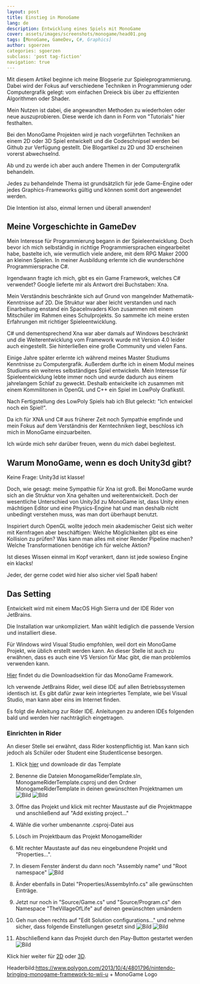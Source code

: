 ```yaml
---
layout: post
title: Einstieg in MonoGame
lang: de
description: Entwicklung eines Spiels mit MonoGame
cover: assets/images/screenshots/monogame/head01.png
tags: [MonoGame, GameDev, C#, Graphics]
author: sgoerzen
categories: sgoerzen
subclass: 'post tag-fiction'
navigation: true
---
```

Mit diesem Artikel beginne ich meine Blogserie zur Spieleprogrammierung.
Dabei wird der Fokus auf verschiedene Techniken in Programmierung oder Computergrafik gelegt: vom einfachen Dreieck bis über zu effizienten Algorithmen oder Shader.

Mein Nutzen ist dabei, die angewandten Methoden zu wiederholen oder neue auszuprobieren. Diese werde ich dann in Form von "Tutorials" hier festhalten. 

Bei den MonoGame Projekten wird je nach vorgeführten Techniken an einem 2D oder 3D Spiel entwickelt und die Codeschnipsel werden bei Github zur Verfügung gestellt.
Die Blogartikel zu 2D und 3D erscheinen vorerst abwechselnd.

Ab und zu werde ich aber auch andere Themen in der Computergrafik behandeln.

Jedes zu behandelnde Thema ist grundsätzlich für jede Game-Engine oder jedes Graphics-Frameworks gültig und können somit dort angewendet werden.

Die Intention ist also, einmal lernen und überall anwenden! 

## Meine Vorgeschichte in GameDev
Mein Interesse für Programmierung begann in der Spieleentwicklung. Doch bevor ich mich selbständig in richtige Programmiersprachen eingearbeitet habe,
bastelte ich, wie vermutlich viele andere, mit dem RPG Maker 2000 an kleinen Spielen.
In meiner Ausbildung erlernte ich die wunderschöne Programmiersprache C#.

Irgendwann fragte ich mich, gibt es ein Game Framework, welches C# verwendet? Google lieferte mir als Antwort drei Buchstaben: Xna.

Mein Verständnis beschränkte sich auf Grund von mangelnder Mathematik-Kenntnisse auf 2D. Die Struktur war aber leicht verstanden und nach Einarbeitung enstand ein SpaceInvaders Klon zusammen mit einem Mitschüler im Rahmen eines Schulprojekts.
So sammelte ich meine ersten Erfahrungen mit richtiger Spieleentwicklung. 

C# und dementsprechend Xna war aber damals auf Windows beschränkt und die Weiterentwicklung vom Framework wurde mit Version 4.0 leider auch eingestellt. Sie hinterließen eine große Community und vielen Fans.

Einige Jahre später erlernte ich während meines Master Studiums Kenntnisse zu Computergrafik. 
Außerdem durfte ich in einem Modul meines Studiums ein weiteres selbständiges Spiel entwickeln. Mein Interesse für Spieleentwicklung lebte immer noch und wurde dadurch aus einem jahrelangem Schlaf zu geweckt.
Deshalb entwickelte ich zusammen mit einem Kommilitonen in OpenGL und C++ ein Spiel im LowPoly Grafikstil.

Nach Fertigstellung des LowPoly Spiels hab ich Blut geleckt: "Ich entwickel noch ein Spiel!".

Da ich für XNA und C# aus früherer Zeit noch Sympathie empfinde und mein Fokus auf dem Verständnis der Kerntechniken liegt, beschloss ich mich in MonoGame einzuarbeiten.

Ich würde mich sehr darüber freuen, wenn du mich dabei begleitest.

## Warum MonoGame, wenn es doch Unity3d gibt?
Keine Frage: Unity3d ist klasse!

Doch, wie gesagt: meine Sympathie für Xna ist groß. Bei MonoGame wurde sich an die Struktur von Xna gehalten und weiterentwickelt.
Doch der wesentliche Unterschied von Unity3d zu MonoGame ist, dass Unity einen mächtigen Editor und eine Physics-Engine hat und man deshalb nicht unbedingt verstehen muss, was man dort überhaupt benutzt.

Inspiriert durch OpenGL wollte jedoch mein akademischer Geist sich weiter mit Kernfragen aber beschäftigen:
Welche Möglichkeiten gibt es eine Kollision zu prüfen? Was kann man alles mit einer Render Pipeline machen? Welche Transformationen benötige ich für welche Aktion?
 
Ist dieses Wissen einmal im Kopf verankert, dann ist jede sowieso Engine ein klacks!

Jeder, der gerne codet wird hier also sicher viel Spaß haben!

## Das Setting
Entwickelt wird mit einem MacOS High Sierra und der IDE Rider von JetBrains.

Die Installation war unkompliziert. Man wählt lediglich  die passende Version und installiert diese.

Für Windows wird Visual Studio empfohlen, weil dort ein MonoGame Projekt, wie üblich erstellt werden kann. An dieser Stelle ist auch zu erwähnen, dass es auch eine VS Version für Mac gibt, die man problemlos verwenden kann.

[Hier](http://community.monogame.net/t/monogame-3-7-1-release/11173) findet du die Downloadsektion für das MonoGame Framework.

Ich verwende JetBrains Rider, weil diese IDE auf allen Betriebssystemen identisch ist. Es gibt dafür zwar kein integriertes Template, wie bei Visual Studio, man kann aber eins im Internet finden.

Es folgt die Anleitung zur Rider IDE. Anleitungen zu anderen IDEs folgenden bald und werden hier nachträglich eingetragen.

### Einrichten in Rider
An dieser Stelle sei erwähnt, dass Rider kostenpflichtig ist. Man kann sich jedoch als Schüler oder Student eine Studentlicense besorgen.
1. Klick [hier](https://github.com/Limeoats/Monogame-Rider-Template) und downloade dir das Template 

2. Benenne die Dateien MonogameRiderTemplate.sln, MonogameRiderTemplate.csproj und den Ordner MonogameRiderTemplate in deinen gewünschten Projektnamen um ![Bild](/assets/images/screenshots/monogame/01.png "Old Names") ![Bild](/assets/images/screenshots/monogame/02.png "New names")
3. Öffne das Projekt und klick mit rechter Maustaste auf die Projektmappe und anschließend auf "Add existing project..."
4. Wähle die vorher umbenannte .csproj-Datei aus
5. Lösch im Projektbaum das Projekt MonogameRider
6. Mit rechter Maustaste auf das neu eingebundene Projekt und "Properties...".
7. In diesem Fenster änderst du dann noch "Assembly name" und "Root namespace" ![Bild](/assets/images/screenshots/monogame/03.png "Project properties")
8. Änder ebenfalls in Datei "Properties/AssembyInfo.cs" alle gewünschten Einträge.
9. Jetzt nur noch in "Source/Game.cs" und "Source/Program.cs" den Namespace "TheVillageOfLife" auf deinen gewünschten umändern
10. Geh nun oben rechts auf "Edit Solution configurations..." und nehme sicher, dass folgende Einstellungen gesetzt sind ![Bild](/assets/images/screenshots/monogame/04.png "Project configuration 1") ![Bild](/assets/images/screenshots/monogame/05.png "Project configuration 2") 
11. Abschließend kann das Projekt durch den Play-Button gestartet werden ![Bild](/assets/images/screenshots/monogame/06.png "Game Window")

Klick hier weiter für [2D](/Erstes-Sprite) oder [3D](/Erstes-Dreieck).

Headerbild:https://www.polygon.com/2013/10/4/4801796/nintendo-bringing-monogame-framework-to-wii-u + MonoGame Logo